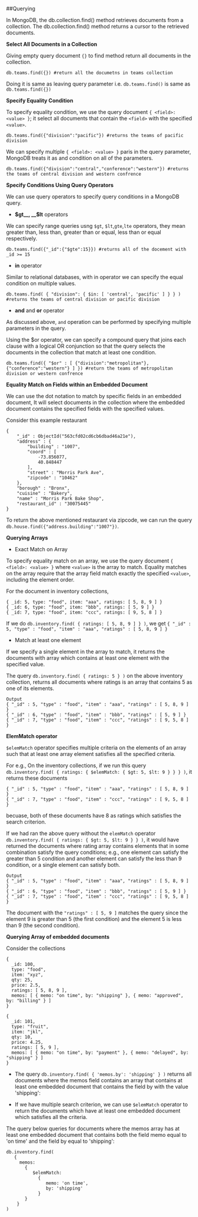 ##Querying

In MongoDB, the db.collection.find() method retrieves documents from a collection. The db.collection.find() method returns a cursor to the retrieved documents.

__Select All Documents in a Collection__

Giving empty query document `{}` to find method return all documents in the collection. 

```
db.teams.find({}) #return all the documetns in teams collection
```

Doing it is same as leaving query parameter i.e. `db.teams.find()` is same as `db.teams.find({})`


__Specify Equality Condition__

To specify equality condition, we use the query document `{ <field>: <value> }`; it select all documents that contain the `<field>` with the specified `<value>`. 

```
db.teams.find({"division":"pacific"}) #returns the teams of pacific division
```

We can specify multiple `{ <field>: <value> }` paris in the query parameter, MongoDB treats it as and condition on all of the parameters.

```
db.teams.find({"division":"central","conference":"western"}) #returns the teams of central division and western confrence
```

__Specify Conditions Using Query Operators__

We can use query operators to specify query conditions in a MongoDB query.

* __$gt__, __$lt__ operators 

We can specify range queries usng `$gt`, `$lt`,`gte`,`lte` operators, they mean greater than, less than, greater than or equal, less than or equal respectively.

```
db.teams.find({"_id":{"$gte":15}}) #returns all of the docement with _id >= 15
``` 

* __in__ operator

Similar to relational databases, with in operator we can specify the equal condition on multiple values.

```
db.teams.find( { "division": { $in: [ 'central', 'pacific' ] } } ) #returns the teams of central division or pacific division
```

* __and__ and __or__ operator   

As discussed above, `and` operation can be performed by specifying multiple parameters in the query.

Using the $or operator, we can specify a compound query that joins each clause with a logical OR conjunction so that the query selects the documents in the collection that match at least one condition.

```
db.teams.find({ "$or" : [ {"division":"metropolitan"},{"conference":"western"} ] }) #return the teams of metropolitan division or western confrence
```

__Equality Match on Fields within an Embedded Document__

We can use the dot notation to match by specific fields in an embedded document, It will select documents in the collection where the embedded document contains the specified fields with the specified values. 

Consider this example restaurant

```
{
	"_id" : ObjectId("563cfd02cd6cb6dbad46a21e"),
	"address" : {
		"building" : "1007",
		"coord" : [
			-73.856077,
			40.848447
		],
		"street" : "Morris Park Ave",
		"zipcode" : "10462"
	},
	"borough" : "Bronx",
	"cuisine" : "Bakery",
	"name" : "Morris Park Bake Shop",
	"restaurant_id" : "30075445"
}
```
To return the above mentioned restaurant via zipcode, we can run the query `db.house.find({"address.building":"1007"})`.


__Querying Arrays__

* Exact Match on Array

To specify equality match on an array, we use the query document `{ <field>: <value> }` where `<value>` is the array to match. Equality matches on the array require that the array field match exactly the specified `<value>`, including the element order.

For the document in inventory collections,

```
{ _id: 5, type: "food", item: "aaa", ratings: [ 5, 8, 9 ] }
{ _id: 6, type: "food", item: "bbb", ratings: [ 5, 9 ] }
{ _id: 7, type: "food", item: "ccc", ratings: [ 9, 5, 8 ] }
```
If we do `db.inventory.find( { ratings: [ 5, 8, 9 ] } )`, we get `{ "_id" : 5, "type" : "food", "item" : "aaa", "ratings" : [ 5, 8, 9 ] }`

* Match at least one element

If we specify a single element in the array to match, it returns the documents with array which contains at least one element with the specified value.

The query `db.inventory.find( { ratings: 5 } )` on the above inventory collection, returns all documents where ratings is an array that contains 5 as one of its elements.

```
Output
{ "_id" : 5, "type" : "food", "item" : "aaa", "ratings" : [ 5, 8, 9 ] }
{ "_id" : 6, "type" : "food", "item" : "bbb", "ratings" : [ 5, 9 ] }
{ "_id" : 7, "type" : "food", "item" : "ccc", "ratings" : [ 9, 5, 8 ] }
```


__ElemMatch operator__

`$elemMatch` operator specifies multiple criteria on the elements of an array such that at least one array element satisfies all the specified criteria.

For e.g., On the inventory collections, if we run this query `db.inventory.find( { ratings: { $elemMatch: { $gt: 5, $lt: 9 } } } )`, it returns these documents

```
{ "_id" : 5, "type" : "food", "item" : "aaa", "ratings" : [ 5, 8, 9 ] }
{ "_id" : 7, "type" : "food", "item" : "ccc", "ratings" : [ 9, 5, 8 ] }

```
becuase, both of these documents have 8 as ratings which satisfies the search criterion.

If we had ran the above query without the `elemMatch` operator `db.inventory.find( { ratings: { $gt: 5, $lt: 9 } } )`, it would have returned the documents where rating array contains elements that in some combination satisfy the query conditions; e.g., one element can satisfy the greater than 5 condition and another element can satisfy the less than 9 condition, or a single element can satisfy both.

```
Output
{ "_id" : 5, "type" : "food", "item" : "aaa", "ratings" : [ 5, 8, 9 ] }
{ "_id" : 6, "type" : "food", "item" : "bbb", "ratings" : [ 5, 9 ] }
{ "_id" : 7, "type" : "food", "item" : "ccc", "ratings" : [ 9, 5, 8 ] }
```

The document with the `"ratings" : [ 5, 9 ]` matches the query since the element 9 is greater than 5 (the first condition) and the element 5 is less than 9 (the second condition). 

__Querying Array of embedded documents__

Consider the collections

```
{
  _id: 100,
  type: "food",
  item: "xyz",
  qty: 25,
  price: 2.5,
  ratings: [ 5, 8, 9 ],
  memos: [ { memo: "on time", by: "shipping" }, { memo: "approved", by: "billing" } ]
}

{
  _id: 101,
  type: "fruit",
  item: "jkl",
  qty: 10,
  price: 4.25,
  ratings: [ 5, 9 ],
  memos: [ { memo: "on time", by: "payment" }, { memo: "delayed", by: "shipping" } ]
}
```
 
* The query `db.inventory.find( { 'memos.by': 'shipping' } )` returns all documents where the memos field contains an array that contains at least one embedded document that contains the field by with the value 'shipping':

* If we have multiple search criterion, we can use `$elemMatch` operator to return the documents which have at least one embedded document which satisfies all the criteria.

The query below queries for documents where the memos array has at least one embedded document that contains both the field memo equal to 'on time' and the field by equal to 'shipping':
```
db.inventory.find(
   {
     memos:
       {
          $elemMatch:
            {
               memo: 'on time',
               by: 'shipping'
            }
       }
    }
)
```

